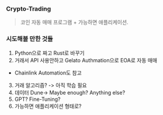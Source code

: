 ### Crypto-Trading
> 코인 자동 매매 프로그램 + 가능하면 애플리케이션.

### 시도해볼 만한 것들
1. Python으로 짜고 Rust로 바꾸기
2. 거래서 API 사용안하고 Gelato Authmation으로 EOA로 자동 매매
  - Chainlink Automation도 참고
3. 거래 알고리즘? -> 아직 학습 필요
4. 데이터 Dune-> Maybe enough? Anything else?
5. GPT? Fine-Tuning?
6. 가능하면 애플리케이션 형태로?